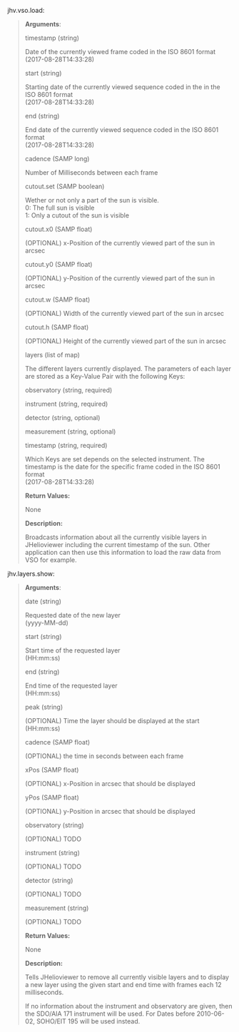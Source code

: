 jhv.vso.load:

> **Arguments**:
> 
> timestamp (string)
> 
> Date of the currently viewed frame coded in the ISO 8601 format  
> (2017-08-28T14:33:28)
> 
> start (string)
> 
> Starting date of the currently viewed sequence coded in the in the ISO
> 8601 format  
> (2017-08-28T14:33:28)
> 
> end (string)
> 
> End date of the currently viewed sequence coded in the ISO 8601
> format  
> (2017-08-28T14:33:28)
> 
> cadence (SAMP long)
> 
> Number of Milliseconds between each frame
> 
> cutout.set (SAMP boolean)
> 
> Wether or not only a part of the sun is visible.  
> 0: The full sun is visible  
> 1: Only a cutout of the sun is visible
> 
> cutout.x0 (SAMP float)
> 
> (OPTIONAL) x-Position of the currently viewed part of the sun in
> arcsec
> 
> cutout.y0 (SAMP float)
> 
> (OPTIONAL) y-Position of the currently viewed part of the sun in
> arcsec
> 
> cutout.w (SAMP float)
> 
> (OPTIONAL) Width of the currently viewed part of the sun in arcsec
> 
> cutout.h (SAMP float)
> 
> (OPTIONAL) Height of the currently viewed part of the sun in arcsec
> 
> layers (list of map)
> 
> The different layers currently displayed. The parameters of each layer
> are stored as a Key-Value Pair with the following Keys:
> 
> observatory (string, required)
> 
> instrument (string, required)
> 
> detector (string, optional)
> 
> measurement (string, optional)
> 
> timestamp (string, required)
> 
> Which Keys are set depends on the selected instrument. The timestamp
> is the date for the specific frame coded in the ISO 8601 format  
> (2017-08-28T14:33:28)
> 
> **Return Values:**
> 
> None
> 
> **Description:**
> 
> Broadcasts information about all the currently visible layers in
> JHelioviewer including the current timestamp of the sun. Other
> application can then use this information to load the raw data from
> VSO for example.

jhv.layers.show:

> **Arguments**:
> 
> date (string)
> 
> Requested date of the new layer  
> (yyyy-MM-dd)
> 
> start (string)
> 
> Start time of the requested layer  
> (HH:mm:ss)
> 
> end (string)
> 
> End time of the requested layer  
> (HH:mm:ss)
> 
> peak (string)
> 
> (OPTIONAL) Time the layer should be displayed at the start  
> (HH:mm:ss)
> 
> cadence (SAMP float)
> 
> (OPTIONAL) the time in seconds between each frame
> 
> xPos (SAMP float)
> 
> (OPTIONAL) x-Position in arcsec that should be displayed
> 
> yPos (SAMP float)
> 
> (OPTIONAL) y-Position in arcsec that should be displayed
> 
> observatory (string)
> 
> (OPTIONAL) TODO
> 
> instrument (string)
> 
> (OPTIONAL) TODO
> 
> detector (string)
> 
> (OPTIONAL) TODO
> 
> measurement (string)
> 
> (OPTIONAL) TODO
> 
> **Return Values:**
> 
> None
> 
> **Description:**
> 
> Tells JHelioviewer to remove all currently visible layers and to
> display a new layer using the given start and end time with frames
> each 12 milliseconds.
> 
> If no information about the instrument and observatory are given, then
> the SDO/AIA 171 instrument will be used. For Dates before 2010-06-02,
> SOHO/EIT 195 will be used instead.
